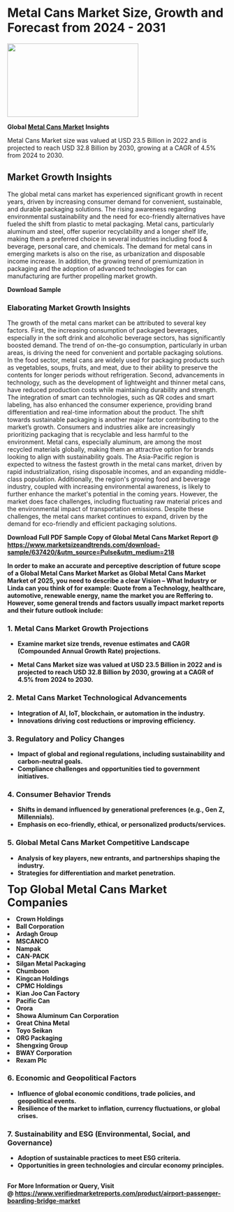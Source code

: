 <H1>Metal Cans Market Size, Growth and Forecast from 2024 - 2031</H1><img class="aligncenter size-medium wp-image-584254" src="https://thirdeyenews.in/wp-content/uploads/2024/09/Global-Market-Research-300x168.jpeg" alt="" width="300" height="168" /><p><strong>Global&nbsp;<a href="https://www.marketsizeandtrends.com/download-sample/637420/&amp;utm_source=Pulse&amp;utm_medium=218">Metal Cans Market</a> Insights</strong></p><p>Metal Cans Market size was valued at USD 23.5 Billion in 2022 and is projected to reach USD 32.8 Billion by 2030, growing at a CAGR of 4.5% from 2024 to 2030.</p><p><h2>Market Growth Insights</h2> <p>The global metal cans market has experienced significant growth in recent years, driven by increasing consumer demand for convenient, sustainable, and durable packaging solutions. The rising awareness regarding environmental sustainability and the need for eco-friendly alternatives have fueled the shift from plastic to metal packaging. Metal cans, particularly aluminum and steel, offer superior recyclability and a longer shelf life, making them a preferred choice in several industries including food & beverage, personal care, and chemicals. The demand for metal cans in emerging markets is also on the rise, as urbanization and disposable income increase. In addition, the growing trend of premiumization in packaging and the adoption of advanced technologies for can manufacturing are further propelling market growth.</p> <p><strong>Download Sample</strong></p> <h3>Elaborating Market Growth Insights</h3> <p>The growth of the metal cans market can be attributed to several key factors. First, the increasing consumption of packaged beverages, especially in the soft drink and alcoholic beverage sectors, has significantly boosted demand. The trend of on-the-go consumption, particularly in urban areas, is driving the need for convenient and portable packaging solutions. In the food sector, metal cans are widely used for packaging products such as vegetables, soups, fruits, and meat, due to their ability to preserve the contents for longer periods without refrigeration. Second, advancements in technology, such as the development of lightweight and thinner metal cans, have reduced production costs while maintaining durability and strength. The integration of smart can technologies, such as QR codes and smart labeling, has also enhanced the consumer experience, providing brand differentiation and real-time information about the product. The shift towards sustainable packaging is another major factor contributing to the market’s growth. Consumers and industries alike are increasingly prioritizing packaging that is recyclable and less harmful to the environment. Metal cans, especially aluminum, are among the most recycled materials globally, making them an attractive option for brands looking to align with sustainability goals. The Asia-Pacific region is expected to witness the fastest growth in the metal cans market, driven by rapid industrialization, rising disposable incomes, and an expanding middle-class population. Additionally, the region's growing food and beverage industry, coupled with increasing environmental awareness, is likely to further enhance the market's potential in the coming years. However, the market does face challenges, including fluctuating raw material prices and the environmental impact of transportation emissions. Despite these challenges, the metal cans market continues to expand, driven by the demand for eco-friendly and efficient packaging solutions.</p> <p><strong></p><p><span class=""><strong>Download Full PDF Sample Copy of Global Metal Cans Market Report</strong> @ <a href="https://www.marketsizeandtrends.com/download-sample/637420/&amp;utm_source=Pulse&amp;utm_medium=218" target="_blank">https://www.marketsizeandtrends.com/download-sample/637420/&amp;utm_source=Pulse&amp;utm_medium=218</a></span></p><p>In order to make an accurate and perceptive description of future scope of a Global&nbsp;Metal Cans Market Market as Global&nbsp;Metal Cans Market Market of 2025, you need to describe a clear Vision &ndash; What Industry or Linda can you think of for example: Quote from a Technology, healthcare, automotive, renewable energy, name the market you are Reffering to. However, some general trends and factors usually impact market reports and their future outlook include:</p><h3>1.&nbsp;<strong>Metal Cans Market Growth Projections</strong></h3><ul><li>Examine market size trends, revenue estimates and CAGR (Compounded Annual Growth Rate) projections.</li><li><p>Metal Cans Market size was valued at USD 23.5 Billion in 2022 and is projected to reach USD 32.8 Billion by 2030, growing at a CAGR of 4.5% from 2024 to 2030.</p></li></ul><h3>2.&nbsp;<strong>Metal Cans Market Technological Advancements</strong></h3><ul><li>Integration of AI, IoT, blockchain, or automation in the industry.</li><li>Innovations driving cost reductions or improving efficiency.</li></ul><h3>3.&nbsp;<strong>Regulatory and Policy Changes</strong></h3><ul><li>Impact of global and regional regulations, including sustainability and carbon-neutral goals.</li><li>Compliance challenges and opportunities tied to government initiatives.</li></ul><h3>4.&nbsp;<strong>Consumer Behavior Trends</strong></h3><ul><li>Shifts in demand influenced by generational preferences (e.g., Gen Z, Millennials).</li><li>Emphasis on eco-friendly, ethical, or personalized products/services.</li></ul><h3>5.&nbsp;<strong>Global Metal Cans Market Competitive Landscape</strong></h3><ul><li>Analysis of key players, new entrants, and partnerships shaping the industry.</li><li>Strategies for differentiation and market penetration.</li></ul><p data-pm-slice="1 1 []"><span style="color: inherit; font-family: inherit; font-size: 25px;">Top Global Metal Cans Market Companies</span></p><div class="" data-test-id=""><p><li>Crown Holdings</li><li> Ball Corporation</li><li> Ardagh Group</li><li> MSCANCO</li><li> Nampak</li><li> CAN-PACK</li><li> Silgan Metal Packaging</li><li> Chumboon</li><li> Kingcan Holdings</li><li> CPMC Holdings</li><li> Kian Joo Can Factory</li><li> Pacific Can</li><li> Orora</li><li> Showa Aluminum Can Corporation</li><li> Great China Metal</li><li> Toyo Seikan</li><li> ORG Packaging</li><li> Shengxing Group</li><li> BWAY Corporation</li><li> Rexam Plc</li></p></div><h3>6.&nbsp;<strong>Economic and Geopolitical Factors</strong></h3><ul><li>Influence of global economic conditions, trade policies, and geopolitical events.</li><li>Resilience of the market to inflation, currency fluctuations, or global crises.</li></ul><h3>7.&nbsp;<strong>Sustainability and ESG (Environmental, Social, and Governance)</strong></h3><ul><li>Adoption of sustainable practices to meet ESG criteria.</li><li>Opportunities in green technologies and circular economy principles.</li></ul><h2><strong style="font-size: 14px;">For More Information or Query, Visit @&nbsp;</strong><a style="background-color: #ffffff; font-size: 14px;" href="https://www.marketsizeandtrends.com/report/metal-cans-market/" target="_blank">https://www.verifiedmarketreports.com/product/airport-passenger-boarding-bridge-market</a></h2>
